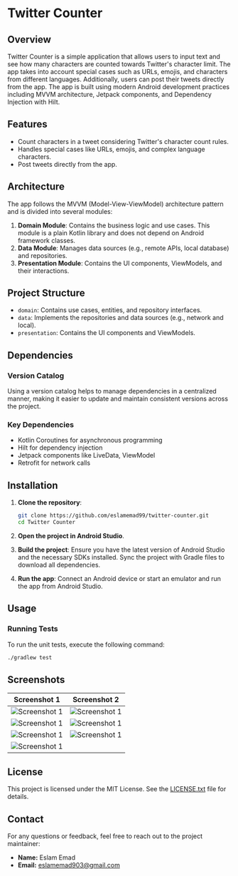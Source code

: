 # Twitter Counter

## Overview

Twitter Counter is a simple application that allows users to input text and see how many characters are counted towards Twitter's character limit. The app takes into account special cases such as URLs, emojis, and characters from different languages. Additionally, users can post their tweets directly from the app. The app is built using modern Android development practices including MVVM architecture, Jetpack components, and Dependency Injection with Hilt.

## Features

- Count characters in a tweet considering Twitter's character count rules.
- Handles special cases like URLs, emojis, and complex language characters.
- Post tweets directly from the app.

## Architecture

The app follows the MVVM (Model-View-ViewModel) architecture pattern and is divided into several modules:

1. **Domain Module**: Contains the business logic and use cases. This module is a plain Kotlin library and does not depend on Android framework classes.
2. **Data Module**: Manages data sources (e.g., remote APIs, local database) and repositories.
3. **Presentation Module**: Contains the UI components, ViewModels, and their interactions.

## Project Structure

- `domain`: Contains use cases, entities, and repository interfaces.
- `data`: Implements the repositories and data sources (e.g., network and local).
- `presentation`: Contains the UI components and ViewModels.

## Dependencies

### Version Catalog

Using a version catalog helps to manage dependencies in a centralized manner, making it easier to update and maintain consistent versions across the project.

### Key Dependencies

- Kotlin Coroutines for asynchronous programming
- Hilt for dependency injection
- Jetpack components like LiveData, ViewModel
- Retrofit for network calls

## Installation

1. **Clone the repository**:
    ```sh
    git clone https://github.com/eslamemad99/twitter-counter.git
    cd Twitter Counter
    ```

2. **Open the project in Android Studio**.

3. **Build the project**:
    Ensure you have the latest version of Android Studio and the necessary SDKs installed. Sync the project with Gradle files to download all dependencies.

4. **Run the app**:
    Connect an Android device or start an emulator and run the app from Android Studio.

## Usage

### Running Tests

To run the unit tests, execute the following command:

```sh
./gradlew test
```

## Screenshots

| Screenshot 1 | Screenshot 2 |
|--------------|--------------|
| ![Screenshot 1](Screenshots/1.jpeg) | ![Screenshot 1](Screenshots/2.jpeg) |
| ![Screenshot 1](Screenshots/3.jpeg) | ![Screenshot 1](Screenshots/4.jpeg) |
| ![Screenshot 1](Screenshots/5.jpeg) | ![Screenshot 1](Screenshots/6.jpeg) |
| ![Screenshot 1](Screenshots/7.jpeg) |                                     |

## License
This project is licensed under the MIT License. See the [LICENSE.txt](LICENSE.txt) file for details.

## Contact
For any questions or feedback, feel free to reach out to the project maintainer:

- **Name:** Eslam Emad
- **Email:** [eslamemad903@gmail.com](mailto:eslamemad903@gmail.com)
